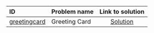 | ID | Problem name | Link to solution |
|:---|:---|:---:|
| [greetingcard](https://open.kattis.com/problems/greetingcard) | Greeting Card | [Solution](https://github.com/versenyi98/kattis-solutions/tree/main/solutions/greetingcard)|
